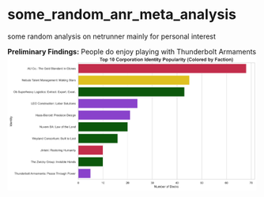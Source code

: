 # some_random_anr_meta_analysis
some random analysis on netrunner mainly for personal interest

**Preliminary Findings:**
People do enjoy playing with Thunderbolt Armaments 
![corp identity popularity](images/corp_identity_popularity.png)
